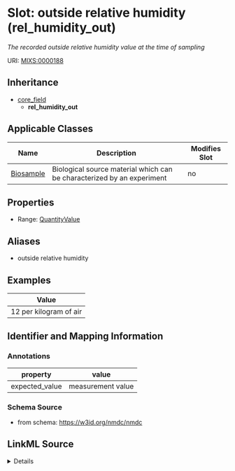 # Slot: outside relative humidity (rel_humidity_out)


_The recorded outside relative humidity value at the time of sampling_



URI: [MIXS:0000188](https://w3id.org/mixs/0000188)




## Inheritance

* [core_field](core_field.md)
    * **rel_humidity_out**





## Applicable Classes

| Name | Description | Modifies Slot |
| --- | --- | --- |
[Biosample](Biosample.md) | Biological source material which can be characterized by an experiment |  no  |







## Properties

* Range: [QuantityValue](QuantityValue.md)



## Aliases


* outside relative humidity




## Examples

| Value |
| --- |
| 12 per kilogram of air |

## Identifier and Mapping Information





### Annotations

| property | value |
| --- | --- |
| expected_value | measurement value || preferred_unit | gram of air, kilogram of air || occurrence | 1 |



### Schema Source


* from schema: https://w3id.org/nmdc/nmdc




## LinkML Source

<details>
```yaml
name: rel_humidity_out
annotations:
  expected_value:
    tag: expected_value
    value: measurement value
  preferred_unit:
    tag: preferred_unit
    value: gram of air, kilogram of air
  occurrence:
    tag: occurrence
    value: '1'
description: The recorded outside relative humidity value at the time of sampling
title: outside relative humidity
examples:
- value: 12 per kilogram of air
from_schema: https://w3id.org/nmdc/nmdc
aliases:
- outside relative humidity
rank: 1000
is_a: core field
slot_uri: MIXS:0000188
multivalued: false
alias: rel_humidity_out
domain_of:
- Biosample
range: QuantityValue

```
</details>